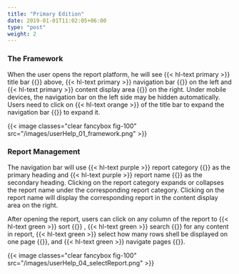 ```yaml
---
title: "Primary Edition"
date: 2019-01-01T11:02:05+06:00
type: "post"
weight: 2
---
```

  
### The Framework  

When the user opens the report platform, he will see {{< hl-text primary >}} title bar {{</hl-text >}} above, {{< hl-text primary >}} navigation bar {{</hl-text >}} on the left and {{< hl-text primary >}} content display area {{</hl-text >}} on the right. Under mobile devices, the navigation bar on the left side may be hidden automatically. Users need to click on {{< hl-text orange >}} of the title bar to expand the navigation bar {{</hl-text >}} to expand it.

{{< image classes="clear fancybox fig-100" src="/images/userHelp_01_framework.png" >}}  
  
  
###  Report Management

The navigation bar will use {{< hl-text purple >}} report category {{</hl-text >}} as the primary heading and {{< hl-text purple >}} report name {{</hl-text >}} as the secondary heading. Clicking on the report category expands or collapses the report name under the corresponding report category. Clicking on the report name will display the corresponding report in the content display area on the right.  
  
After opening the report, users can click on any column of the report to {{< hl-text green >}} sort {{</hl-text >}} , {{< hl-text green >}} search {{</hl-text >}} for any content in report, {{< hl-text green >}} select how many rows shell be displayed on one page {{</hl-text >}}, and {{< hl-text green >}} navigate pages {{</hl-text >}}.

{{< image classes="clear fancybox fig-100" src="/images/userHelp_04_selectReport.png" >}} 
